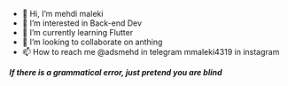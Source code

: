 - 👋 Hi, I’m mehdi maleki
- 👀 I’m interested in Back-end Dev 
- 🌱 I’m currently learning Flutter
- 💞️ I’m looking to collaborate on anthing
- 📫 How to reach me @adsmehd in telegram mmaleki4319 in instagram

***If there is a grammatical error, just pretend you are blind***
<!---
mhmehdi/mhmehdi is a ✨ special ✨ repository because its `README.md` (this file) appears on your GitHub profile.
You can click the Preview link to take a look at your changes.
--->
